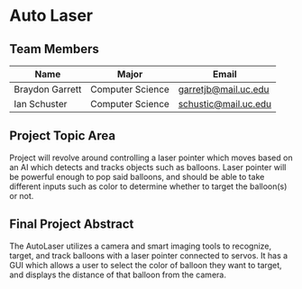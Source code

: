 # **Auto Laser**

## **Team Members**
Name | Major | Email
---- | ----- | -----
Braydon Garrett | Computer Science | garretjb@mail.uc.edu
Ian Schuster | Computer Science |  schustic@mail.uc.edu

## **Project Topic Area**

Project will revolve around controlling a laser pointer which moves based on an AI which detects and tracks objects such as balloons. Laser pointer will be powerful enough to pop said balloons, and should be able to take different inputs such as color to determine whether to target the balloon(s) or not.

## Final Project Abstract

The AutoLaser utilizes a camera and smart imaging tools to recognize, target, and track balloons with a laser pointer connected to servos. It has a GUI which allows a user to select the color of balloon they want to target, and displays the distance of that balloon from the camera.

